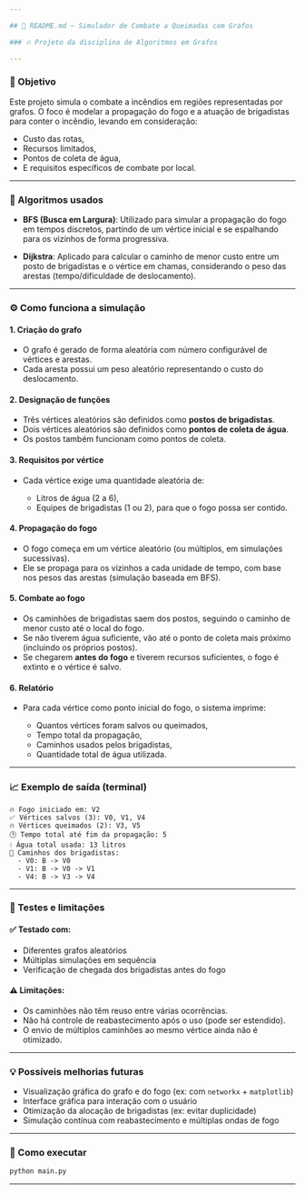 ```yaml
---

## 📘 README.md – Simulador de Combate a Queimadas com Grafos

### 🔥 Projeto da disciplina de Algoritmos em Grafos

---
```


### 📌 Objetivo

Este projeto simula o combate a incêndios em regiões representadas por grafos. O foco é modelar a propagação do fogo e a atuação de brigadistas para conter o incêndio, levando em consideração:

* Custo das rotas,
* Recursos limitados,
* Pontos de coleta de água,
* E requisitos específicos de combate por local.

---

### 🧠 Algoritmos usados

* **BFS (Busca em Largura)**:
  Utilizado para simular a propagação do fogo em tempos discretos, partindo de um vértice inicial e se espalhando para os vizinhos de forma progressiva.

* **Dijkstra**:
  Aplicado para calcular o caminho de menor custo entre um posto de brigadistas e o vértice em chamas, considerando o peso das arestas (tempo/dificuldade de deslocamento).

---

### ⚙️ Como funciona a simulação

#### 1. **Criação do grafo**

* O grafo é gerado de forma aleatória com número configurável de vértices e arestas.
* Cada aresta possui um peso aleatório representando o custo do deslocamento.

#### 2. **Designação de funções**

* Três vértices aleatórios são definidos como **postos de brigadistas**.
* Dois vértices aleatórios são definidos como **pontos de coleta de água**.
* Os postos também funcionam como pontos de coleta.

#### 3. **Requisitos por vértice**

* Cada vértice exige uma quantidade aleatória de:

  * Litros de água (2 a 6),
  * Equipes de brigadistas (1 ou 2),
    para que o fogo possa ser contido.

#### 4. **Propagação do fogo**

* O fogo começa em um vértice aleatório (ou múltiplos, em simulações sucessivas).
* Ele se propaga para os vizinhos a cada unidade de tempo, com base nos pesos das arestas (simulação baseada em BFS).

#### 5. **Combate ao fogo**

* Os caminhões de brigadistas saem dos postos, seguindo o caminho de menor custo até o local do fogo.
* Se não tiverem água suficiente, vão até o ponto de coleta mais próximo (incluindo os próprios postos).
* Se chegarem **antes do fogo** e tiverem recursos suficientes, o fogo é extinto e o vértice é salvo.

#### 6. **Relatório**

* Para cada vértice como ponto inicial do fogo, o sistema imprime:

  * Quantos vértices foram salvos ou queimados,
  * Tempo total da propagação,
  * Caminhos usados pelos brigadistas,
  * Quantidade total de água utilizada.

---

### 📈 Exemplo de saída (terminal)

```
🔥 Fogo iniciado em: V2
✅ Vértices salvos (3): V0, V1, V4
🔥 Vértices queimados (2): V3, V5
🕒 Tempo total até fim da propagação: 5
💧 Água total usada: 13 litros
🧭 Caminhos dos brigadistas:
  - V0: B -> V0
  - V1: B -> V0 -> V1
  - V4: B -> V3 -> V4
```

---

### 🧪 Testes e limitações

#### ✅ Testado com:

* Diferentes grafos aleatórios
* Múltiplas simulações em sequência
* Verificação de chegada dos brigadistas antes do fogo

#### ⚠️ Limitações:

* Os caminhões não têm reuso entre várias ocorrências.
* Não há controle de reabastecimento após o uso (pode ser estendido).
* O envio de múltiplos caminhões ao mesmo vértice ainda não é otimizado.

---

### 💡 Possíveis melhorias futuras

* Visualização gráfica do grafo e do fogo (ex: com `networkx` + `matplotlib`)
* Interface gráfica para interação com o usuário
* Otimização da alocação de brigadistas (ex: evitar duplicidade)
* Simulação contínua com reabastecimento e múltiplas ondas de fogo

---

### 🚀 Como executar

```bash
python main.py
```

---